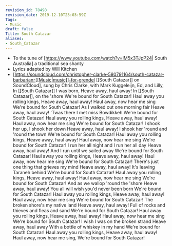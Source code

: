 ```yaml
---
revision_id: 78498
revision_date: 2019-12-10T23:03:59Z
Tags:
- Music
draft: false
Title: South Catazar
aliases:
- South_Catazar
---
```

* To the tune of [https://www.youtube.com/watch?v=lM5x3TJpP24| South Australia]  a traditional sea shanty
* Lyrics adapted by Will Kitchen
* [https://soundcloud.com/christopher-clarke-580791164/south-catazar-barbarian-[[Music|music]]-for-grendel [[South Catazar]] on SoundCloud], sung by Chris Clarke, with Mark Kuggeleijn, Ed, and Lilly,
In [[South Catazar]] I was born, 
Heave away, haul away!
In [[South Catazar]], on the 'shore
We're bound for South Catazar!
Haul away you rolling kings,
Heave away, haul away!
Haul away, now hear me sing
We're bound for South Catazar!
As I walked out one morning fair
Heave away, haul away!
'Twas there I met miss Bowdikkeh
We're bound for South Catazar!
Haul away you rolling kings,
Heave away, haul away!
Haul away, now hear me sing
We're bound for South Catazar!
I shook her up, I shook her down
Heave away, haul away!
I shook her 'round and 'round the town
We're bound for South Catazar!
Haul away you rolling kings,
Heave away, haul away!
Haul away, now hear me sing
We're bound for South Catazar!
I run her all night and I run her all day
Heave away, haul away!
And I run until we sailed away
We're bound for South Catazar!
Haul away you rolling kings,
Heave away, haul away!
Haul away, now hear me sing
We're bound for South Catazar!
There's just one thing that grieves my mind
Heave away, haul away!
It's leaving Taraneh behind
We're bound for South Catazar!
Haul away you rolling kings,
Heave away, haul away!
Haul away, now hear me sing
We're bound for South Catazar!
And as we wallop 'round the 'shore
Heave away, haul away!
You all will wish you'd never been born
We're bound for South Catazar!
Haul away you rolling kings,
Heave away, haul away!
Haul away, now hear me sing
We're bound for South Catazar!
The broken shore's my native land
Heave away, haul away!
Full of rocks and thieves and fleas and sand
We're bound for South Catazar!
Haul away you rolling kings,
Heave away, haul away!
Haul away, now hear me sing
We're bound for South Catazar!
I wish I was on the broken strand
Heave away, haul away
With a bottle of whiskey in my hand
We're bound for South Catazar!
Haul away you rolling kings,
Heave away, haul away!
Haul away, now hear me sing,
We're bound for South Catazar!